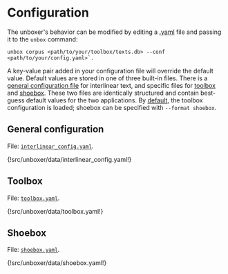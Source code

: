 # Configuration
The unboxer's behavior can be modified by editing a [.yaml](https://yaml.org/spec/1.2.2/#chapter-2-language-overview) file and passing it to the `unbox` command:

```shell
unbox corpus <path/to/your/toolbox/texts.db> --conf <path/to/your/config.yaml>`.
```

A key-value pair added in your configuration file will override the default value.
Default values are stored in one of three built-in  files.
There is a [general configuration file](#interlinear_configyaml) for interlinear text, and specific files for [toolbox](#toolbox) and [shoebox](#shoebox).
These two files are identically structured and contain best-guess default values for the two applications.
By [default](site:usage), the toolbox configuration is loaded; shoebox can be specified with `--format shoebox`.

## General configuration
File: [`interlinear_config.yaml`](https://github.com/fmatter/unboxer/blob/main/src/unboxer/data/interlinear_config.yaml).

{!src/unboxer/data/interlinear_config.yaml!}

## Toolbox
File: [`toolbox.yaml`](https://github.com/fmatter/unboxer/blob/main/src/unboxer/data/toolbox.yaml).

{!src/unboxer/data/toolbox.yaml!}

## Shoebox
File: [`shoebox.yaml`](https://github.com/fmatter/unboxer/blob/main/src/unboxer/data/shoebox.yaml).

{!src/unboxer/data/shoebox.yaml!}
